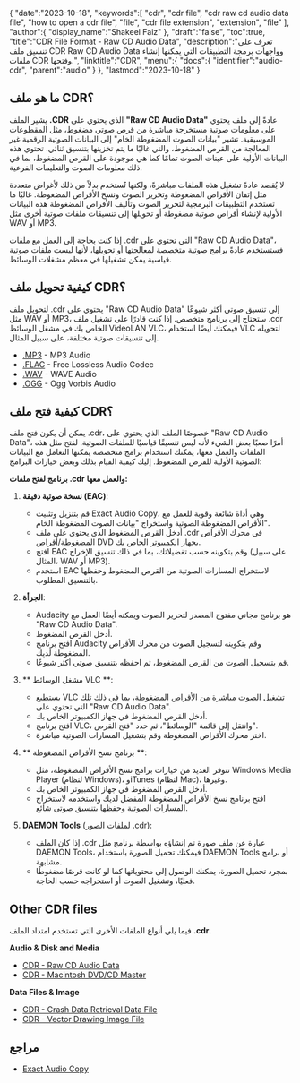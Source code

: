 {
   "date":"2023-10-18",
   "keywords":[
      "cdr",
      "cdr file",
      "cdr raw cd audio data file",
      "how to open a cdr file",
      "file",
      "cdr file extension",
      "extension",
      "file"
   ],
   "author":{
      "display_name":"Shakeel Faiz"
   },
   "draft":"false",
   "toc":true,
   "title":"CDR File Format - Raw CD Audio Data",
   "description":"تعرف على تنسيق ملف CDR Raw CD Audio Data وواجهات برمجة التطبيقات التي يمكنها إنشاء ملفات CDR وفتحها.",
   "linktitle":"CDR",
   "menu":{
      "docs":{
         "identifier":"audio-cdr",
         "parent":"audio"
      }
   },
   "lastmod":"2023-10-18"
}

## ما هو ملف CDR؟

يشير الملف **.CDR** الذي يحتوي على **"Raw CD Audio Data"** عادةً إلى ملف يحتوي على معلومات صوتية مستخرجة مباشرة من قرص صوتي مضغوط، مثل المقطوعات الموسيقية. تشير "بيانات الصوت المضغوطة الخام" إلى البيانات الصوتية الرقمية غير المعالجة من القرص المضغوط، والتي غالبًا ما يتم تخزينها بتنسيق ثنائي. تحتوي هذه البيانات الأولية على عينات الصوت تمامًا كما هي موجودة على القرص المضغوط، بما في ذلك معلومات الصوت والتعليمات الفرعية.

لا يُقصد عادةً تشغيل هذه الملفات مباشرةً، ولكنها تُستخدم بدلاً من ذلك لأغراض متعددة مثل إتقان الأقراص المضغوطة وتحرير الصوت ونسخ الأقراص المضغوطة. غالبًا ما تستخدم التطبيقات البرمجية لتحرير الصوت وتأليف الأقراص المضغوطة هذه البيانات الأولية لإنشاء أقراص صوتية مضغوطة أو تحويلها إلى تنسيقات ملفات صوتية أخرى مثل WAV أو MP3.

إذا كنت بحاجة إلى العمل مع ملفات .cdr التي تحتوي على "Raw CD Audio Data"، فستستخدم عادةً برامج صوتية متخصصة لمعالجتها أو تحويلها، لأنها ليست ملفات صوتية قياسية يمكن تشغيلها في معظم مشغلات الوسائط.

## كيفية تحويل ملف CDR؟

لتحويل ملف .cdr يحتوي على "Raw CD Audio Data" إلى تنسيق صوتي أكثر شيوعًا مثل WAV أو MP3، ستحتاج إلى برنامج متخصص. إذا كنت قادرًا على تشغيل ملف .cdr الخاص بك في مشغل الوسائط VideoLAN VLC، فيمكنك أيضًا استخدام VLC لتحويله إلى تنسيقات صوتية مختلفة، على سبيل المثال.

- [.MP3](/audio/mp3/) - MP3 Audio
- [.FLAC](/audio/flac/) - Free Lossless Audio Codec
- [.WAV](/audio/wav/) - WAVE Audio
- [.OGG](/audio/ogg/) - Ogg Vorbis Audio

## كيفية فتح ملف CDR؟

يمكن أن يكون فتح ملف .cdr، خصوصًا الملف الذي يحتوي على "Raw CD Audio Data"، أمرًا صعبًا بعض الشيء لأنه ليس تنسيقًا قياسيًا للملفات الصوتية. لفتح مثل هذه الملفات والعمل معها، يمكنك استخدام برامج متخصصة يمكنها التعامل مع البيانات الصوتية الأولية للقرص المضغوط. إليك كيفية القيام بذلك وبعض خيارات البرامج:

**برنامج لفتح ملفات .cdr والعمل معها:**

1. **نسخة صوتية دقيقة (EAC)**:
    
     - قم بتنزيل وتثبيت Exact Audio Copy، وهي أداة شائعة وقوية للعمل مع الأقراص المضغوطة الصوتية واستخراج "بيانات الصوت المضغوطة الخام".
     - أدخل القرص المضغوط الذي يحتوي على ملف .cdr في محرك الأقراص المضغوطة/أقراص DVD بجهاز الكمبيوتر الخاص بك.
     - افتح EAC وقم بتكوينه حسب تفضيلاتك، بما في ذلك تنسيق الإخراج (على سبيل المثال، WAV أو MP3).
     - استخدم EAC لاستخراج المسارات الصوتية من القرص المضغوط وحفظها بالتنسيق المطلوب.
2. **الجرأة**:
    
     - Audacity هو برنامج مجاني مفتوح المصدر لتحرير الصوت ويمكنه أيضًا العمل مع "Raw CD Audio Data".
     - أدخل القرص المضغوط.
     - افتح برنامج Audacity وقم بتكوينه لتسجيل الصوت من محرك الأقراص المضغوطة لديك.
     - قم بتسجيل الصوت من القرص المضغوط، ثم احفظه بتنسيق صوتي أكثر شيوعًا.
3. ** مشغل الوسائط VLC **:
    
     - يستطيع VLC تشغيل الصوت مباشرة من الأقراص المضغوطة، بما في ذلك تلك التي تحتوي على "Raw CD Audio Data".
     - أدخل القرص المضغوط في جهاز الكمبيوتر الخاص بك.
     - افتح برنامج VLC، وانتقل إلى قائمة "الوسائط"، ثم حدد "فتح القرص".
     - اختر محرك الأقراص المضغوطة وقم بتشغيل المسارات الصوتية مباشرة.
4. ** برنامج نسخ الأقراص المضغوطة **:
    
     - تتوفر العديد من خيارات برامج نسخ الأقراص المضغوطة، مثل Windows Media Player (لنظام Windows)، وiTunes (لنظام Mac)، وغيرها.
     - أدخل القرص المضغوط في جهاز الكمبيوتر الخاص بك.
     - افتح برنامج نسخ الأقراص المضغوطة المفضل لديك واستخدمه لاستخراج المسارات الصوتية وحفظها بتنسيق صوتي شائع.
5. **DAEMON Tools** (لملفات الصور .cdr):
    
     - إذا كان الملف .cdr عبارة عن ملف صورة تم إنشاؤه بواسطة برنامج مثل DAEMON Tools، فيمكنك تحميل الصورة باستخدام DAEMON Tools أو برامج مشابهة.
     - بمجرد تحميل الصورة، يمكنك الوصول إلى محتوياتها كما لو كانت قرصًا مضغوطًا فعليًا، وتشغيل الصوت أو استخراجه حسب الحاجة.

## Other CDR files

فيما يلي أنواع الملفات الأخرى التي تستخدم امتداد الملف **.cdr**.

**Audio & Disk and Media**
- [CDR - Raw CD Audio Data](/audio/cdr/)
- [CDR - Macintosh DVD/CD Master](/disc-and-media/cdr/)

**Data Files & Image**
- [CDR - Crash Data Retrieval Data File](/misc/cdr-crash/)
- [CDR - Vector Drawing Image File](/image/cdr/)

## مراجع
* [Exact Audio Copy](https://en.wikipedia.org/wiki/Exact_Audio_Copy)